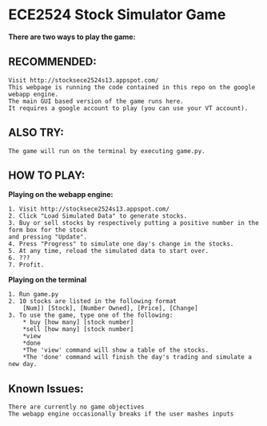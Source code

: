 ECE2524 Stock Simulator Game
============================

**There are two ways to play the game:**

RECOMMENDED:
-----------
	Visit http://stocksece2524s13.appspot.com/
	This webpage is running the code contained in this repo on the google webapp engine.
	The main GUI based version of the game runs here.
	It requires a google account to play (you can use your VT account).

ALSO TRY:
---------
	The game will run on the terminal by executing game.py.




HOW TO PLAY:
-----------

**Playing on the webapp engine:**

	1. Visit http://stocksece2524s13.appspot.com/
	2. Click "Load Simulated Data" to generate stocks.
	3. Buy or sell stocks by respectively putting a positive number in the form box for the stock
	and pressing "Update".
	4. Press "Progress" to simulate one day's change in the stocks.
	5. At any time, reload the simulated data to start over.
	6. ???
	7. Profit.

**Playing on the terminal**

	1. Run game.py
	2. 10 stocks are listed in the following format
		[Num]) [Stock], [Number Owned], [Price], [Change]
	3. To use the game, type one of the following:
		* buy [how many] [stock number]
		*sell [how many] [stock number]
		*view
		*done
		*The 'view' command will show a table of the stocks.
		*The 'done' command will finish the day's trading and simulate a new day.

Known Issues:
------------
	There are currently no game objectives
	The webapp engine occasionally breaks if the user mashes inputs
